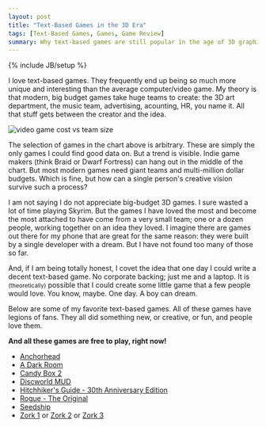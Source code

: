 ```yaml
---
layout: post
title: "Text-Based Games in the 3D Era"
tags: [Text-Based Games, Games, Game Review]
summary: Why text-based games are still popular in the age of 3D graphics
---
```

{% include JB/setup %}

I love text-based games. They frequently end up being so much more unique and interesting than the average computer/video game. My theory is that modern, big budget games take huge teams to create: the 3D art department, the music team, advertising, acounting, HR, you name it. All that stuff gets between the creator and the idea.

<img src="/assets/images/text_games/text_games_rock_640.png"
srcset="/assets/images/text_games/text_games_rock_800.png 800w,
/assets/images/text_games/text_games_rock_640.png 640w" 
sizes="(max-width: 38em) 100vw, 50vw"
alt="video game cost vs team size">

The selection of games in the chart above is arbitrary. These are simply the only games I could find good data on. But a trend is visible. Indie game makers (think Braid or Dwarf Fortress) can hang out in the middle of the chart. But most modern games need giant teams and multi-million dollar budgets. Which is fine, but how can a single person's creative vision survive such a process?

I am not saying I do not appreciate big-budget 3D games. I sure wasted a lot of time playing Skyrim. But the games I have loved the most and become the most attached to have come from a very small team; one or a dozen people, working together on an idea they loved. I imagine there are games out there for my phone that are great for the same reason: they were built by a single developer with a dream. But I have not found too many of those so far.

And, if I am being totally honest, I covet the idea that one day I could write a decent text-based game. No corporate backing; just me and a laptop. It is <small>(theoretically)</small> possible that I could create some little game that a few people would love. You know, maybe. One day. A boy can dream.

Below are some of my favorite text-based games. All of these games have legions of fans. They all did something new, or creative, or fun, and people love them.

**And all these games are free to play, right now!**

* [Anchorhead](http://pr-if.org/play/anchorhead/)
* [A Dark Room](http://adarkroom.doublespeakgames.com/)
* [Candy Box 2](http://candybox2.net/)
* [Discworld MUD](http://discworld.atuin.net/lpc/)
* [Hitchhiker's Guide - 30th Anniversary Edition](http://www.bbc.co.uk/programmes/articles/1g84m0sXpnNCv84GpN2PLZG/the-hitchhikers-guide-to-the-galaxy-game-30th-anniversary-edition)
* [Rogue - The Original](https://archive.org/details/msdos_Rogue_1983)
* [Seedship](http://philome.la/johnayliff/seedship/play)
* [Zork 1](https://archive.org/details/a2_Zork_I_The_Great_Underground_Empire_1980_Infocom) or [Zork 2](https://archive.org/details/a2_Zork_II_The_Wizard_of_Frobozz_1981_Infocom_a) or [Zork 3](https://archive.org/details/a2_Zork_III_The_Dungeon_Master_1982_Infocom)
